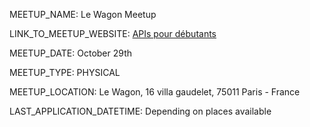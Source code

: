 MEETUP_NAME: Le Wagon Meetup

LINK_TO_MEETUP_WEBSITE: [APIs pour débutants](https://www.eventbrite.com/e/atelier-gratuit-apis-pour-debutants-tickets-72490367641?aff=ebdssbdestsearch)

MEETUP_DATE: October 29th

MEETUP_TYPE: PHYSICAL

MEETUP_LOCATION: Le Wagon, 16 villa gaudelet, 75011 Paris - France

LAST_APPLICATION_DATETIME: Depending on places available 
